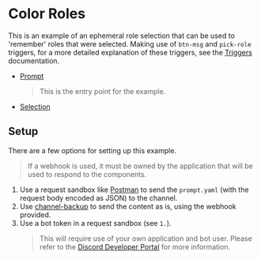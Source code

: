 # Color Roles

This is an example of an ephemeral role selection that can be used to 'remember' roles that were selected. Making use of `btn-msg` and `pick-role` triggers, for a more detailed explanation of these triggers, see the [Triggers](../triggers#readme) documentation.

- [Prompt](./prompt.yaml)
  > This is the entry point for the example.
- [Selection](./selection.yaml)

## Setup

There are a few options for setting up this example.

> If a webhook is used, it must be owned by the application that will be used to respond to the components.

1. Use a request sandbox like [Postman](https://www.postman.com/) to send the `prompt.yaml` (with the request body encoded as JSON) to the channel.
2. Use [channel-backup](https://github.com/TinkerStorm/channel-backup) to send the content as is, using the webhook provided.
3. Use a bot token in a request sandbox (see `1.`).
   > This will require use of your own application and bot user. Please refer to the [Discord Developer Portal](https://discord.dev) for more information.
